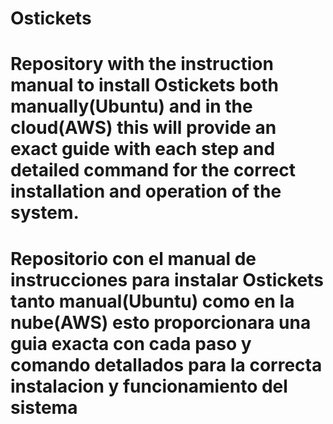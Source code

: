 # Ostickets
# Repository with the instruction manual to install Ostickets both manually(Ubuntu) and in the cloud(AWS) this will provide an exact guide with each step and detailed command for the correct installation and operation of the system.


# Repositorio con el manual de instrucciones para instalar Ostickets tanto manual(Ubuntu) como en la nube(AWS) esto proporcionara una guia exacta con cada paso y comando detallados para la correcta instalacion y funcionamiento del sistema
